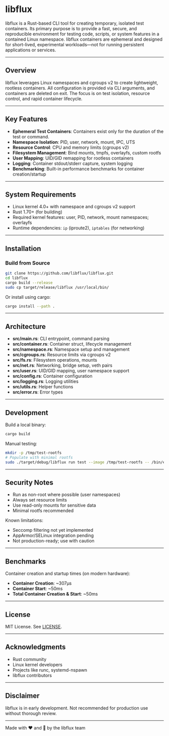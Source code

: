 # libflux

libflux is a Rust-based CLI tool for creating temporary, isolated test containers. Its primary purpose is to provide a fast, secure, and reproducible environment for testing code, scripts, or system features in a contained Linux namespace. libflux containers are ephemeral and designed for short-lived, experimental workloads—not for running persistent applications or services.

---

## Overview

libflux leverages Linux namespaces and cgroups v2 to create lightweight, rootless containers. All configuration is provided via CLI arguments, and containers are deleted on exit. The focus is on test isolation, resource control, and rapid container lifecycle.

---

## Key Features

- **Ephemeral Test Containers**: Containers exist only for the duration of the test or command.
- **Namespace Isolation**: PID, user, network, mount, IPC, UTS
- **Resource Control**: CPU and memory limits (cgroups v2)
- **Filesystem Management**: Bind mounts, tmpfs, overlayfs, custom rootfs
- **User Mapping**: UID/GID remapping for rootless containers
- **Logging**: Container stdout/stderr capture, system logging
- **Benchmarking**: Built-in performance benchmarks for container creation/startup

---

## System Requirements

- Linux kernel 4.0+ with namespace and cgroups v2 support
- Rust 1.70+ (for building)
- Required kernel features: user, PID, network, mount namespaces; overlayfs
- Runtime dependencies: `ip` (iproute2), `iptables` (for networking)

---

## Installation

### Build from Source

```bash
git clone https://github.com/libflux/libflux.git
cd libflux
cargo build --release
sudo cp target/release/libflux /usr/local/bin/
```

Or install using cargo:

```bash
cargo install --path .
```

---

## Architecture

- **src/main.rs**: CLI entrypoint, command parsing
- **src/container.rs**: Container struct, lifecycle management
- **src/namespace.rs**: Namespace setup and management
- **src/cgroups.rs**: Resource limits via cgroups v2
- **src/fs.rs**: Filesystem operations, mounts
- **src/net.rs**: Networking, bridge setup, veth pairs
- **src/user.rs**: UID/GID mapping, user namespace support
- **src/config.rs**: Container configuration
- **src/logging.rs**: Logging utilities
- **src/utils.rs**: Helper functions
- **src/error.rs**: Error types

---

## Development

Build a local binary:

```bash
cargo build
```

Manual testing:

```bash
mkdir -p /tmp/test-rootfs
# Populate with minimal rootfs
sudo ./target/debug/libflux run test --image /tmp/test-rootfs -- /bin/echo "Hello, libflux!"
```

---

## Security Notes

- Run as non-root where possible (user namespaces)
- Always set resource limits
- Use read-only mounts for sensitive data
- Minimal rootfs recommended

Known limitations:

- Seccomp filtering not yet implemented
- AppArmor/SELinux integration pending
- Not production-ready; use with caution

---

## Benchmarks

Container creation and startup times (on modern hardware):

- **Container Creation**: ~307µs
- **Container Start**: ~50ms
- **Total Container Creation & Start**: ~50ms

---

## License

MIT License. See [LICENSE](LICENSE).

---

## Acknowledgments

- Rust community
- Linux kernel developers
- Projects like runc, systemd-nspawn
- libflux contributors

---

## Disclaimer

libflux is in early development. Not recommended for production use without thorough review.

---

Made with ❤️ and 🦀 by the libflux team
